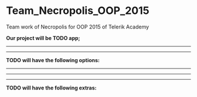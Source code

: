 # Team_Necropolis_OOP_2015
Team work of Necropolis for OOP 2015 of Telerik Academy

<b>Our project will be TODO app;</b><hr>
<hr>
<b>TODO will have the following options:</b><hr>
<hr>
<hr>
<b>TODO will have the following extras:</b>
